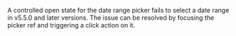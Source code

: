 A controlled open state for the date range picker fails to select a date range in v5.5.0 and later versions. The issue can be resolved by focusing the picker ref and triggering a click action on it.
